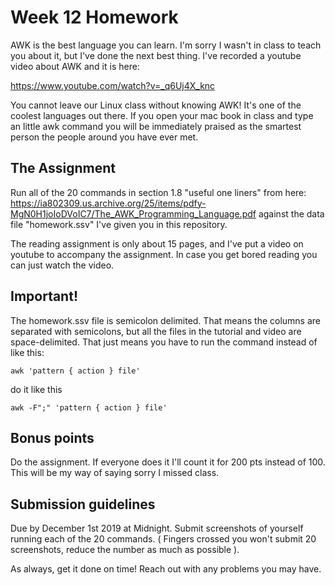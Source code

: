 # Week 12 Homework

AWK is the best language you can learn. I'm sorry I wasn't in class to teach you
about it, but I've done the next best thing. I've recorded a youtube video about
AWK and it is here:

https://www.youtube.com/watch?v=_q6Uj4X_knc

You cannot leave our Linux class without knowing AWK! It's one of the coolest
languages out there. If you open your mac book in class and type an little awk
command you will be immediately praised as the smartest person the people around
you have ever met.

## The Assignment
Run all of the 20 commands in section 1.8 "useful one liners" from here:
https://ia802309.us.archive.org/25/items/pdfy-MgN0H1joIoDVoIC7/The_AWK_Programming_Language.pdf
against the data file "homework.ssv" I've given you in this repository. 

The reading assignment is only about 15 pages, and I've put a video on youtube
to accompany the assignment. In case you get bored reading you can just watch
the video.

## Important!
The homework.ssv file is semicolon delimited. That means the columns are
separated with semicolons, but all the files in the tutorial and video are
space-delimited. That just means you have to run the command instead of like
this:

```
awk 'pattern { action } file'
```

do it like this

```
awk -F";" 'pattern { action } file'
```

## Bonus points
Do the assignment. If everyone does it I'll count it for 200 pts instead of 100.
This will be my way of saying sorry I missed class.

## Submission guidelines
Due by December 1st 2019 at Midnight. 
Submit screenshots of yourself running each of the 20 commands. ( Fingers crossed you
won't submit 20 screenshots, reduce the number as much as possible ).

As always, get it done on time! Reach out with any problems you may have.
